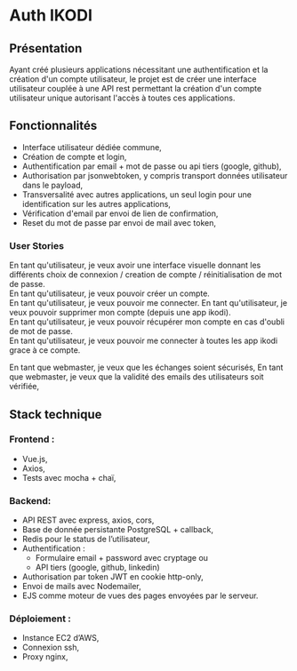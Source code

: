 # Auth IKODI

## Présentation

Ayant créé plusieurs applications nécessitant une authentification et la création d'un compte utilisateur, le projet est de créer une interface utilisateur couplée à une API rest permettant la création d'un compte utilisateur unique autorisant l'accès à toutes ces applications.

## Fonctionnalités

- Interface utilisateur dédiée commune,
- Création de compte et login,
- Authentification par email + mot de passe ou api tiers (google, github),
- Authorisation par jsonwebtoken, y compris transport données utilisateur dans le payload,
- Transversalité avec autres applications, un seul login pour une identification sur les autres applications,
- Vérification d'email par envoi de lien de confirmation,
- Reset du mot de passe par envoi de mail avec token,

### User Stories

En tant qu'utilisateur, je veux avoir une interface visuelle donnant les différents choix de connexion / creation de compte / réinitialisation de mot de passe.  
En tant qu'utilisateur, je veux pouvoir créer un compte.  
En tant qu'utilisateur, je veux pouvoir me connecter.
En tant qu'utilisateur, je veux pouvoir supprimer mon compte (depuis une app ikodi).  
En tant qu'utilisateur, je veux pouvoir récupérer mon compte en cas d'oubli de mot de passe.  
En tant qu'utilisateur, je veux pouvoir me connecter à toutes les app ikodi grace à ce compte.

En tant que webmaster, je veux que les échanges soient sécurisés,
En tant que webmaster, je veux que la validité des emails des utilisateurs soit vérifiée,

## Stack technique

### Frontend :
- Vue.js,
- Axios,
- Tests avec mocha + chaï,

### Backend:
- API REST avec express, axios, cors,
- Base de donnée persistante PostgreSQL + callback,
- Redis pour le status de l’utilisateur,
- Authentification :
    - Formulaire email + password avec cryptage ou
    - API tiers (google, github, linkedin)
- Authorisation par token JWT en cookie http-only,
- Envoi de mails avec Nodemailer,
- EJS comme moteur de vues des pages envoyées par le serveur.

### Déploiement :
- Instance EC2 d’AWS,
- Connexion ssh,
- Proxy nginx,
